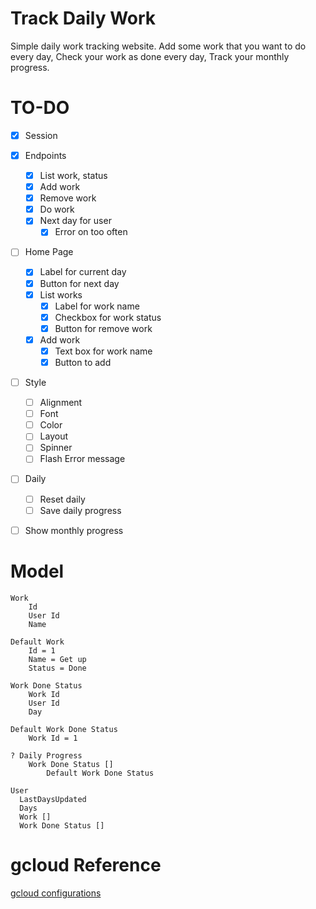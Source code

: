 # Track Daily Work

Simple daily work tracking website.
Add some work that you want to do every day, Check your work as done every day, Track your monthly progress.

# TO-DO

- [x] Session
- [x] Endpoints
  - [x] List work, status
  - [x] Add work
  - [x] Remove work
  - [x] Do work
  - [x] Next day for user
    - [x] Error on too often
- [ ] Home Page
  - [x] Label for current day
  - [x] Button for next day
  - [x] List works
    - [x] Label for work name
    - [x] Checkbox for work status
    - [x] Button for remove work
  - [x] Add work
      - [x] Text box for work name
      - [x] Button to add
- [ ] Style
  - [ ] Alignment
  - [ ] Font
  - [ ] Color
  - [ ] Layout
  - [ ] Spinner
  - [ ] Flash Error message
- [ ] Daily
  - [ ] Reset daily
  - [ ] Save daily progress
- [ ] Show monthly progress


# Model

    Work
        Id
        User Id
        Name

    Default Work
        Id = 1
        Name = Get up
        Status = Done

    Work Done Status
        Work Id
        User Id
        Day

    Default Work Done Status
        Work Id = 1

    ? Daily Progress
        Work Done Status []
            Default Work Done Status

    User
      LastDaysUpdated
      Days
      Work []
      Work Done Status []


# gcloud Reference

[gcloud configurations](https://cloud.google.com/sdk/docs/configurations)
